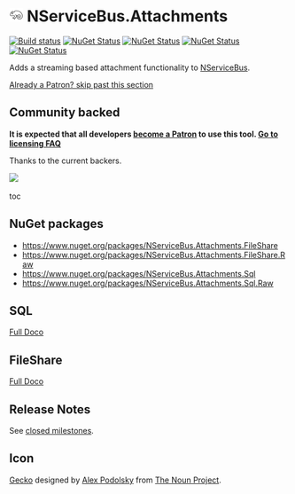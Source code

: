 # <img src="/src/icon.png" height="25px"> NServiceBus.Attachments

[![Build status](https://ci.appveyor.com/api/projects/status/6483bemehfuowaa2/branch/master?svg=true)](https://ci.appveyor.com/project/SimonCropp/nservicebus-attachments)
[![NuGet Status](https://img.shields.io/nuget/v/NServiceBus.Attachments.FileShare.svg?label=Attachments.FileShare)](https://www.nuget.org/packages/NServiceBus.Attachments.FileShare/)
[![NuGet Status](https://img.shields.io/nuget/v/NServiceBus.Attachments.FileShare.Raw.svg?label=Attachments.FileShare.Raw)](https://www.nuget.org/packages/NServiceBus.Attachments.FileShare.Raw/)
[![NuGet Status](https://img.shields.io/nuget/v/NServiceBus.Attachments.Sql.svg?label=Attachments.Sql)](https://www.nuget.org/packages/NServiceBus.Attachments.Sql/)
[![NuGet Status](https://img.shields.io/nuget/v/NServiceBus.Attachments.Sql.Raw.svg?label=Attachments.Sql.Raw)](https://www.nuget.org/packages/NServiceBus.Attachments.Sql.Raw/)

Adds a streaming based attachment functionality to [NServiceBus](https://docs.particular.net/nservicebus/).

<!--- StartOpenCollectiveBackers -->

[Already a Patron? skip past this section](#endofbacking)


## Community backed

**It is expected that all developers [become a Patron](https://opencollective.com/nservicebusextensions/order/6976) to use this tool. [Go to licensing FAQ](https://github.com/NServiceBusExtensions/Home/#licensingpatron-faq)**

Thanks to the current backers.

<img src="https://opencollective.com/nservicebusextensions/tiers/patron.svg?width=890&avatarHeight=60&button=false">

<a href="#" id="endofbacking"></a>

<!--- EndOpenCollectiveBackers -->


toc


## NuGet packages

 * https://www.nuget.org/packages/NServiceBus.Attachments.FileShare
 * https://www.nuget.org/packages/NServiceBus.Attachments.FileShare.Raw
 * https://www.nuget.org/packages/NServiceBus.Attachments.Sql
 * https://www.nuget.org/packages/NServiceBus.Attachments.Sql.Raw


## SQL

[Full Doco](/doco/sql.md)


## FileShare

[Full Doco](/doco/fileshare.md)


## Release Notes

See [closed milestones](../../milestones?state=closed).


## Icon

[Gecko](https://thenounproject.com/term/gecko/258949/) designed by [Alex Podolsky](https://thenounproject.com/alphatoster/) from [The Noun Project](https://thenounproject.com/).